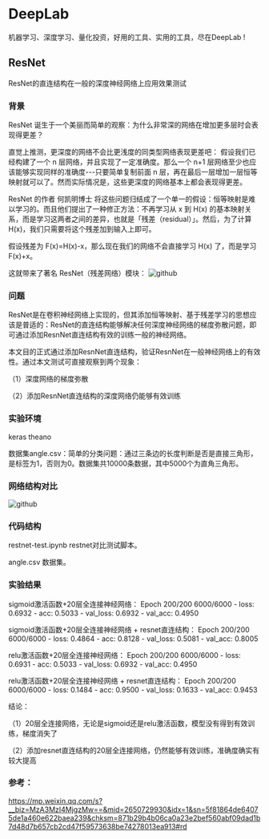 DeepLab
=====
机器学习、深度学习、量化投资，好用的工具、实用的工具，尽在DeepLab ! 

ResNet
---------
ResNet的直连结构在一般的深度神经网络上应用效果测试

### 背景
ResNet 诞生于一个美丽而简单的观察：为什么非常深的网络在增加更多层时会表现得更差？

直觉上推测，更深度的网络不会比更浅度的同类型网络表现更差吧：
假设我们已经构建了一个 n 层网络，并且实现了一定准确度。那么一个 n+1 层网络至少也应该能够实现同样的准确度---只要简单复制前面 n 层，再在最后一层增加一层恒等映射就可以了。然而实际情况是，这些更深度的网络基本上都会表现得更差。

ResNet 的作者 何凯明博士 将这些问题归结成了一个单一的假设：恒等映射是难以学习的。而且他们提出了一种修正方法：不再学习从 x 到 H(x) 的基本映射关系，而是学习这两者之间的差异，也就是「残差（residual）」。然后，为了计算 H(x)，我们只需要将这个残差加到输入上即可。

假设残差为 F(x)=H(x)-x，那么现在我们的网络不会直接学习 H(x) 了，而是学习 F(x)+x。

这就带来了著名 ResNet（残差网络）模块：
![github](https://github.com/junliangliu/resnet-test/blob/master/resnet.png "思路")

### 问题
ResNet是在卷积神经网络上实现的，但其添加恒等映射、基于残差学习的思想应该是普适的：ResNet的直连结构能够解决任何深度神经网络的梯度弥散问题，即可通过添加ResnNet直连结构有效的训练一般的神经网络。

本文目的正式通过添加ResnNet直连结构，验证ResnNet在一般神经网络上的有效性。通过本文测试可直接观察到两个现象：

（1）深度网络的梯度弥散

（2）添加ResnNet直连结构的深度网络仍能够有效训练

### 实验环境
keras theano

数据集angle.csv：简单的分类问题：通过三条边的长度判断是否是直接三角形，是标签为1，否则为0。数据集共10000条数据，其中5000个为直角三角形。

### 网络结构对比
![github](https://github.com/junliangliu/resnet-test/blob/master/mode1.png "思路")

### 代码结构
restnet-test.ipynb restnet对比测试脚本。

angle.csv 数据集。

### 实验结果
sigmoid激活函数+20层全连接神经网络：
Epoch 200/200
6000/6000 - loss: 0.6932 - acc: 0.5033 - val_loss: 0.6932 - val_acc: 0.4950

sigmoid激活函数+20层全连接神经网络 + resnet直连结构：
Epoch 200/200
6000/6000  - loss: 0.4864 - acc: 0.8128 - val_loss: 0.5081 - val_acc: 0.8005

relu激活函数+20层全连接神经网络：
Epoch 200/200
6000/6000 - loss: 0.6931 - acc: 0.5033 - val_loss: 0.6932 - val_acc: 0.4950

relu激活函数+20层全连接神经网络 + resnet直连结构：
Epoch 200/200
6000/6000  - loss: 0.1484 - acc: 0.9500 - val_loss: 0.1633 - val_acc: 0.9453

结论：

（1）20层全连接网络，无论是sigmoid还是relu激活函数，模型没有得到有效训练，梯度消失了

（2）添加resnet直连结构的20层全连接网络，仍然能够有效训练，准确度确实有较大提高

### 参考：
https://mp.weixin.qq.com/s?__biz=MzA3MzI4MjgzMw==&mid=2650729930&idx=1&sn=5f81864de64075de1a460e622baea239&chksm=871b29b4b06ca0a23e2bef560abf09dad1b7d48d7b657cb2cd47f59573638be74278013ea913#rd
